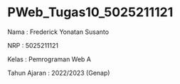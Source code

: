 # PWeb_Tugas10_5025211121
Nama : Frederick Yonatan Susanto

NRP : 5025211121

Kelas : Pemrograman Web A

Tahun Ajaran : 2022/2023 (Genap)
